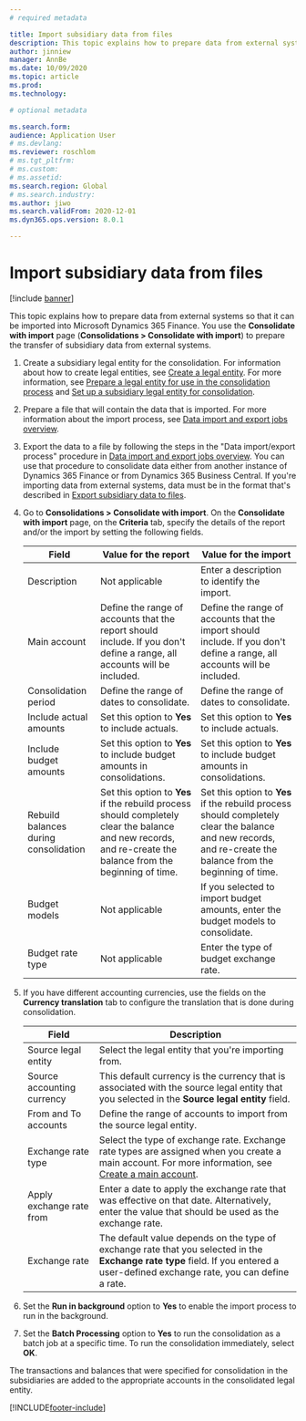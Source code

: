 ```yaml
---
# required metadata

title: Import subsidiary data from files
description: This topic explains how to prepare data from external systems so that it can be imported into Microsoft Dynamics 365 Finance.
author: jinniew
manager: AnnBe
ms.date: 10/09/2020
ms.topic: article
ms.prod: 
ms.technology: 

# optional metadata

ms.search.form: 
audience: Application User
# ms.devlang: 
ms.reviewer: roschlom
# ms.tgt_pltfrm: 
# ms.custom: 
# ms.assetid: 
ms.search.region: Global
# ms.search.industry: 
ms.author: jiwo
ms.search.validFrom: 2020-12-01
ms.dyn365.ops.version: 8.0.1

---
```


# Import subsidiary data from files

[!include [banner](../includes/banner.md)]

This topic explains how to prepare data from external systems so that it can be imported into Microsoft Dynamics 365 Finance. You use the **Consolidate with import** page (**Consolidations \> Consolidate with import**) to prepare the transfer of subsidiary data from external systems.

1. Create a subsidiary legal entity for the consolidation. For information about how to create legal entities, see [Create a legal entity](../../fin-ops-core/fin-ops/organization-administration/tasks/create-legal-entity.md). For more information, see [Prepare a legal entity for use in the consolidation process](prepare-company-for-consolidation.md) and [Set up a subsidiary legal entity for consolidation](set-up-subsidiary-company-for-consolidation.md).

2. Prepare a file that will contain the data that is imported. For more information about the import process, see [Data import and export jobs overview](../../fin-ops-core/dev-itpro/data-entities/data-import-export-job.md).
3. Export the data to a file by following the steps in the "Data import/export process" procedure in [Data import and export jobs overview](../../fin-ops-core/dev-itpro/data-entities/data-import-export-job.md). You can use that procedure to consolidate data either from another instance of Dynamics 365 Finance or from Dynamics 365 Business Central. If you're importing data from external systems, data must be in the format that's described in [Export subsidiary data to files](export-subsidiary-data-to-file.md).
4. Go to **Consolidations \> Consolidate with import**. On the **Consolidate with import** page, on the **Criteria** tab, specify the details of the report and/or the import by setting the following fields.

    | Field                                 | Value for the report | Value for the import |
    |---------------------------------------|----------------------|----------------------|
    | Description                           | Not applicable | Enter a description to identify the import. |
    | Main account                          | Define the range of accounts that the report should include. If you don't define a range, all accounts will be included. | Define the range of accounts that the import should include. If you don't define a range, all accounts will be included. |
    | Consolidation period                  | Define the range of dates to consolidate. | Define the range of dates to consolidate. |
    | Include actual amounts                | Set this option to **Yes** to include actuals. | Set this option to **Yes** to include actuals. |
    | Include budget amounts                | Set this option to **Yes** to include budget amounts in consolidations. | Set this option to **Yes** to include budget amounts in consolidations. |
    | Rebuild balances during consolidation | Set this option to **Yes** if the rebuild process should completely clear the balance and new records, and re-create the balance from the beginning of time. | Set this option to **Yes** if the rebuild process should completely clear the balance and new records, and re-create the balance from the beginning of time. |
    | Budget models                         | Not applicable | If you selected to import budget amounts, enter the budget models to consolidate. |
    | Budget rate type                      | Not applicable | Enter the type of budget exchange rate. |

6. If you have different accounting currencies, use the fields on the **Currency translation** tab to configure the translation that is done during consolidation.

    | Field                      | Description |
    |----------------------------|-------------|
    | Source legal entity        | Select the legal entity that you're importing from. |
    | Source accounting currency | This default currency is the currency that is associated with the source legal entity that you selected in the **Source legal entity** field. |
    | From and To accounts       | Define the range of accounts to import from the source legal entity. |
    | Exchange rate type         | Select the type of exchange rate. Exchange rate types are assigned when you create a main account. For more information, see [Create a main account](tasks/create-main-account.md). |
    | Apply exchange rate from   | Enter a date to apply the exchange rate that was effective on that date. Alternatively, enter the value that should be used as the exchange rate. |
    | Exchange rate              | The default value depends on the type of exchange rate that you selected in the **Exchange rate type** field. If you entered a user-defined exchange rate, you can define a rate. |

7. Set the **Run in background** option to **Yes** to enable the import process to run in the background.
8. Set the **Batch Processing** option to **Yes** to run the consolidation as a batch job at a specific time. To run the consolidation immediately, select **OK**. 

The transactions and balances that were specified for consolidation in the subsidiaries are added to the appropriate accounts in the consolidated legal entity.


[!INCLUDE[footer-include](../../includes/footer-banner.md)]